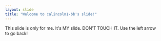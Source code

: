 ```yaml
---
layout: slide
title: "Welcome to calincoln1-bb's slide!"
---
```

This slide is only for me. It's MY slide. DON'T TOUCH IT.
Use the left arrow to go back!